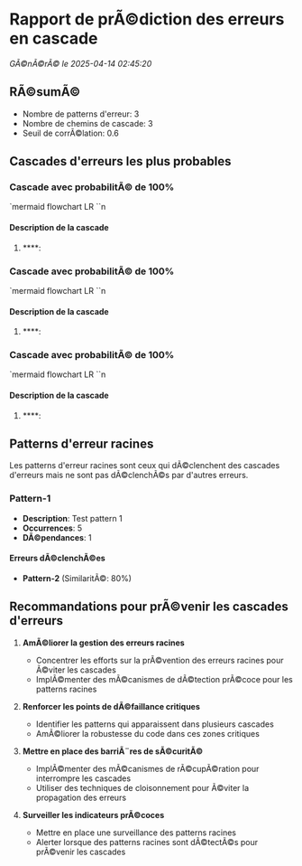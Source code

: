 # Rapport de prÃ©diction des erreurs en cascade

*GÃ©nÃ©rÃ© le 2025-04-14 02:45:20*

## RÃ©sumÃ©

- Nombre de patterns d'erreur: 3
- Nombre de chemins de cascade: 3
- Seuil de corrÃ©lation: 0.6

## Cascades d'erreurs les plus probables

### Cascade avec probabilitÃ© de 100%

`mermaid
flowchart LR
``n
#### Description de la cascade

1. ****: 

 ### Cascade avec probabilitÃ© de 100%

`mermaid
flowchart LR
``n
#### Description de la cascade

1. ****: 

 ### Cascade avec probabilitÃ© de 100%

`mermaid
flowchart LR
``n
#### Description de la cascade

1. ****: 



## Patterns d'erreur racines

Les patterns d'erreur racines sont ceux qui dÃ©clenchent des cascades d'erreurs mais ne sont pas dÃ©clenchÃ©s par d'autres erreurs.

### Pattern-1

 - **Description**: Test pattern 1
 - **Occurrences**: 5
 - **DÃ©pendances**: 1

 #### Erreurs dÃ©clenchÃ©es

 - **Pattern-2** (SimilaritÃ©: 80%)
 


## Recommandations pour prÃ©venir les cascades d'erreurs

1. **AmÃ©liorer la gestion des erreurs racines**
   - Concentrer les efforts sur la prÃ©vention des erreurs racines pour Ã©viter les cascades
   - ImplÃ©menter des mÃ©canismes de dÃ©tection prÃ©coce pour les patterns racines

2. **Renforcer les points de dÃ©faillance critiques**
   - Identifier les patterns qui apparaissent dans plusieurs cascades
   - AmÃ©liorer la robustesse du code dans ces zones critiques

3. **Mettre en place des barriÃ¨res de sÃ©curitÃ©**
   - ImplÃ©menter des mÃ©canismes de rÃ©cupÃ©ration pour interrompre les cascades
   - Utiliser des techniques de cloisonnement pour Ã©viter la propagation des erreurs

4. **Surveiller les indicateurs prÃ©coces**
   - Mettre en place une surveillance des patterns racines
   - Alerter lorsque des patterns racines sont dÃ©tectÃ©s pour prÃ©venir les cascades
